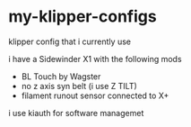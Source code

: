 # my-klipper-configs
klipper config that i currently use

i have a Sidewinder X1 with the following mods
- BL Touch by Wagster
- no z axis syn belt (i use Z TILT)
- filament runout sensor connected to X+

i use kiauth for software managemet
